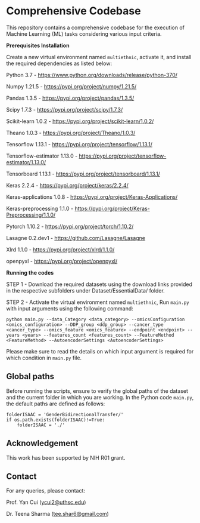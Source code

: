 # Comprehensive Codebase

This repository contains a comprehensive codebase for the execution of Machine Learning (ML) tasks considering various input criteria.

**Prerequisites Installation**

Create a new virtual environment named `multiethnic`, activate it, and install the required dependencies as listed below:

Python 3.7 - https://www.python.org/downloads/release/python-370/

Numpy 1.21.5 - https://pypi.org/project/numpy/1.21.5/

Pandas 1.3.5 - https://pypi.org/project/pandas/1.3.5/

Scipy 1.7.3 - https://pypi.org/project/scipy/1.7.3/

Scikit-learn 1.0.2 - https://pypi.org/project/scikit-learn/1.0.2/

Theano 1.0.3 - https://pypi.org/project/Theano/1.0.3/

Tensorflow 1.13.1 - https://pypi.org/project/tensorflow/1.13.1/

Tensorflow-estimator 1.13.0 - https://pypi.org/project/tensorflow-estimator/1.13.0/

Tensorboard 1.13.1 - https://pypi.org/project/tensorboard/1.13.1/

Keras 2.2.4 - https://pypi.org/project/keras/2.2.4/

Keras-applications 1.0.8 - https://pypi.org/project/Keras-Applications/

Keras-preprocessing 1.1.0 - https://pypi.org/project/Keras-Preprocessing/1.1.0/

Pytorch 1.10.2 - https://pypi.org/project/torch/1.10.2/

Lasagne 0.2.dev1 - https://github.com/Lasagne/Lasagne

Xlrd 1.1.0 - https://pypi.org/project/xlrd/1.1.0/

openpyxl - https://pypi.org/project/openpyxl/

**Running the codes**

STEP 1 - Download the required datasets using the download links provided in the respective subfolders under Dataset/EssentialData/ folder.

STEP 2 - Activate the virtual environment named `multiethnic`, Run `main.py` with input arguments using the following command:

```
python main.py --data_Category <data_category> --omicsConfiguration <omics_configuration> --DDP_group <ddp_group> --cancer_type <cancer_type> --omics_feature <omics_feature> --endpoint <endpoint> --years <years> --features_count <features_count> --FeatureMethod <FeatureMethod> --AutoencoderSettings <AutoencoderSettings>
```

Please make sure to read the details on which input argument is required for which condition in `main.py` file.

## Global paths

Before running the scripts, ensure to verify the global paths of the dataset and the current folder in which you are working. In the Python code `main.py`, the default paths are defined as follows:

    folderISAAC = 'GenderBidirectionalTransfer/'
    if os.path.exists(folderISAAC)!=True:
        folderISAAC = './'

## Acknowledgement

This work has been supported by NIH R01 grant.


## Contact

For any queries, please contact:

Prof. Yan Cui (ycui2@uthsc.edu)

Dr. Teena Sharma (tee.shar6@gmail.com)

